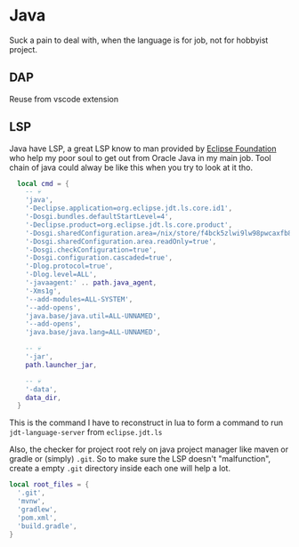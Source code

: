 # Java

Suck a pain to deal with, when the language is for job, not for hobbyist project.

## DAP

Reuse from vscode extension

## LSP

Java have LSP, a great LSP know to man provided by [Eclipse Foundation](https://www.eclipse.org/org/foundation/) who help my poor soul to get out from Oracle Java in my main job. Tool chain of java could alway be like this when you try to look at it tho.

```lua
  local cmd = {
    -- 💀
    'java',
    '-Declipse.application=org.eclipse.jdt.ls.core.id1',
    '-Dosgi.bundles.defaultStartLevel=4',
    '-Declipse.product=org.eclipse.jdt.ls.core.product',
    '-Dosgi.sharedConfiguration.area=/nix/store/f4bck5zlwi9lw98pwcaxfb87n0qwix6k-jdt-language-server-1.26.0/share/config',
    '-Dosgi.sharedConfiguration.area.readOnly=true',
    '-Dosgi.checkConfiguration=true',
    '-Dosgi.configuration.cascaded=true',
    '-Dlog.protocol=true',
    '-Dlog.level=ALL',
    '-javaagent:' .. path.java_agent,
    '-Xms1g',
    '--add-modules=ALL-SYSTEM',
    '--add-opens',
    'java.base/java.util=ALL-UNNAMED',
    '--add-opens',
    'java.base/java.lang=ALL-UNNAMED',

    -- 💀
    '-jar',
    path.launcher_jar,

    -- 💀
    '-data',
    data_dir,
  }
```

This is the command I have to reconstruct in lua to form a command to run `jdt-language-server` from `eclipse.jdt.ls`

Also, the checker for project root rely on java project manager like maven or gradle or (simply) `.git`. So to make sure the LSP doesn't "malfunction", create a empty `.git` directory inside each one will help a lot.

```lua
local root_files = {
  '.git',
  'mvnw',
  'gradlew',
  'pom.xml',
  'build.gradle',
}
```

